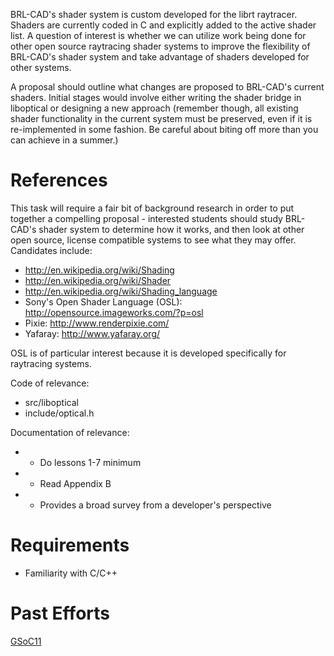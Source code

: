 BRL-CAD's shader system is custom developed for the librt raytracer.
Shaders are currently coded in C and explicitly added to the active
shader list. A question of interest is whether we can utilize work being
done for other open source raytracing shader systems to improve the
flexibility of BRL-CAD's shader system and take advantage of shaders
developed for other systems.

A proposal should outline what changes are proposed to BRL-CAD's current
shaders. Initial stages would involve either writing the shader bridge
in liboptical or designing a new approach (remember though, all existing
shader functionality in the current system must be preserved, even if it
is re-implemented in some fashion. Be careful about biting off more than
you can achieve in a summer.)

# References

This task will require a fair bit of background research in order to put
together a compelling proposal - interested students should study
BRL-CAD's shader system to determine how it works, and then look at
other open source, license compatible systems to see what they may
offer. Candidates include:

-   <http://en.wikipedia.org/wiki/Shading>
-   <http://en.wikipedia.org/wiki/Shader>
-   <http://en.wikipedia.org/wiki/Shading_language>
-   Sony's Open Shader Language (OSL):
    <http://opensource.imageworks.com/?p=osl>
-   Pixie: <http://www.renderpixie.com/>
-   Yafaray: <http://www.yafaray.org/>

OSL is of particular interest because it is developed specifically for
raytracing systems.

Code of relevance:

-   src/liboptical
-   include/optical.h

Documentation of relevance:

-   -   Do lessons 1-7 minimum

-   -   Read Appendix B

-   -   Provides a broad survey from a developer's perspective

# Requirements

-   Familiarity with C/C++

# Past Efforts

[GSoC11](user/Kunigami/GSoc2011/Proposal.md)
